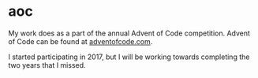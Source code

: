 # aoc

My work does as a part of the annual Advent of Code competition. Advent of Code
can be found at [adventofcode.com](http://adventofcode.com/).

I started participating in 2017, but I will be working towards completing the
two years that I missed.
